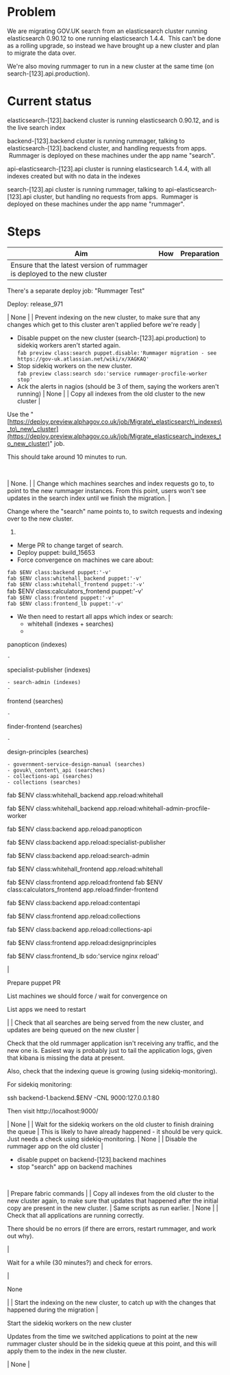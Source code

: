 # Problem

We are migrating GOV.UK search from an elasticsearch cluster running elasticsearch 0.90.12 to one running elasticsearch 1.4.4. &nbsp;This can't be done as a rolling upgrade, so instead we have brought up a new cluster and plan to migrate the data over.

We're also moving rummager to run in a new cluster at the same time (on search-[123].api.production).

# Current status

elasticsearch-[123].backend cluster is running elasticsearch 0.90.12, and is the live search index

backend-[123].backend cluster is running rummager, talking to elasticsearch-[123].backend cluster, and handling requests from apps. &nbsp;Rummager is deployed on these machines under the app name "search".

api-elasticsearch-[123].api cluster is running elasticsearch 1.4.4, with all indexes created but with no data in the indexes

search-[123].api cluster is running rummager, talking to api-elasticsearch-[123].api cluster, but handling no requests from apps. &nbsp;Rummager is deployed on these machines under the app name "rummager".

# Steps

| Aim | How | Preparation |
| --- | --- | --- |
| Ensure that the latest version of rummager is deployed to the new cluster | 

There's a separate deploy job: "Rummager Test"

Deploy: release\_971

 | None |
| Prevent indexing on the new cluster, to make sure that any changes which get to this cluster aren't applied before we're ready | 
- Disable puppet on the new cluster (search-[123].api.production) to sidekiq workers aren't started again.  
`fab preview class:search puppet.disable:'Rummager migration - see https://gov-uk.atlassian.net/wiki/x/XAGKAQ'`
- Stop sidekiq workers on the new cluster.  
`fab preview class:search sdo:'service rummager-procfile-worker stop'`
- Ack the alerts in nagios (should be 3 of them, saying the workers aren't running)
 | None |
| Copy all indexes from the old cluster to the new cluster | 

Use the "[https://deploy.preview.alphagov.co.uk/job/Migrate\_elasticsearch\_indexes\_to\_new\_cluster](https://deploy.preview.alphagov.co.uk/job/Migrate_elasticsearch_indexes_to_new_cluster)" job.

This should take around 10 minutes to run.

&nbsp;

 | None. |
| Change which machines searches and index requests go to, to point to the new rummager instances. From this point, users won't see updates in the search index until we finish the migration. | 

Change where the "search" name points to, to switch requests and indexing over to the new cluster.

1. 
  - Merge PR to change target of search.
  - Deploy puppet: build\_15653
  - Force convergence on machines we care about:  
  
`fab $ENV class:backend puppet:'-v'`  
`fab $ENV class:whitehall_backend puppet:'-v'`  
`fab $ENV class:whitehall_frontend puppet:'-v'`  
fab $ENV class:calculators\_frontend puppet:'-v'  
`fab $ENV class:frontend puppet:'-v'`  
`fab $ENV class:frontend_lb puppet:'-v'`  
  
  - We then need to restart all apps which index or search:
    - whitehall (indexes + searches)
    - 

panopticon (indexes)

    - 

specialist-publisher (indexes)

    - search-admin (indexes)
    - 

frontend (searches)

    - 

finder-frontend (searches)

    - 

design-principles (searches)

    - government-service-design-manual (searches)
    - govuk\_content\_api (searches)
    - collections-api (searches)
    - collections (searches)

fab $ENV class:whitehall\_backend app.reload:whitehall

fab $ENV class:whitehall\_backend app.reload:whitehall-admin-procfile-worker

fab $ENV class:backend app.reload:panopticon

fab $ENV class:backend app.reload:specialist-publisher

fab $ENV class:backend app.reload:search-admin

fab $ENV class:whitehall\_frontend app.reload:whitehall

fab $ENV class:frontend app.reload:frontend
fab $ENV class:calculators\_frontend app.reload:finder-frontend

fab $ENV class:backend app.reload:contentapi

fab $ENV class:frontend app.reload:collections

fab $ENV class:backend app.reload:collections-api

fab $ENV class:frontend app.reload:designprinciples

fab $ENV class:frontend\_lb sdo:'service nginx reload'

 | 

Prepare puppet PR

List machines we should force / wait for convergence on

List apps we need to restart

 |
| Check that all searches are being served from the new cluster, and updates are being queued on the new cluster | 

Check that the old rummager application isn't receiving any traffic, and the new one is. Easiest way is probably just to tail the application logs, given that kibana is missing the data at present.

Also, check that the indexing queue is growing (using sidekiq-monitoring).

For sidekiq monitoring:

ssh backend-1.backend.$ENV -CNL 9000:127.0.0.1:80

Then visit http://localhost:9000/

 | None |
| Wait for the sidekiq workers on the old cluster to finish draining the queue | This is likely to have already happened - it should be very quick. Just needs a check using sidekiq-monitoring. | None |
| Disable the rummager app on the old cluster | 
- disable puppet on backend-[123].backend machines
- stop "search" app on backend machines

&nbsp;

 | Prepare fabric commands |
| Copy all indexes from the old cluster to the new cluster again, to make sure that updates that happened after the initial copy are present in the new cluster. | Same scripts as run earlier. | None |
| Check that all applications are running correctly.

There should be no errors (if there are errors, restart rummager, and work out why).

 | 

Wait for a while (30 minutes?) and check for errors.

 | 

None

 |
| Start the indexing on the new cluster, to catch up with the changes that happened during the migration | 

Start the sidekiq workers on the new cluster

Updates from the time we switched applications to point at the new rummager cluster should be in the sidekiq queue at this point, and this will apply them to the index in the new cluster.

 | None |

&nbsp;

&nbsp;

&nbsp;

&nbsp;

